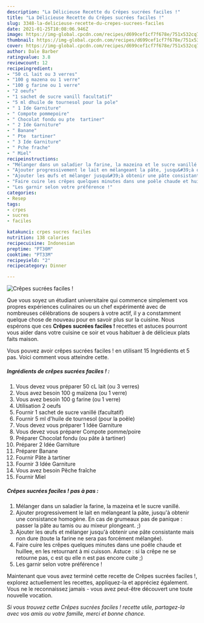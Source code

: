 ```yaml
---
description: "La Délicieuse Recette du Crêpes sucrées faciles !"
title: "La Délicieuse Recette du Crêpes sucrées faciles !"
slug: 3348-la-delicieuse-recette-du-crepes-sucrees-faciles
date: 2021-01-25T10:08:06.946Z
image: https://img-global.cpcdn.com/recipes/d699cef1cf7f678e/751x532cq70/crepes-sucrees-faciles-photo-principale-de-la-recette.jpg
thumbnail: https://img-global.cpcdn.com/recipes/d699cef1cf7f678e/751x532cq70/crepes-sucrees-faciles-photo-principale-de-la-recette.jpg
cover: https://img-global.cpcdn.com/recipes/d699cef1cf7f678e/751x532cq70/crepes-sucrees-faciles-photo-principale-de-la-recette.jpg
author: Dale Barber
ratingvalue: 3.8
reviewcount: 12
recipeingredient:
- "50 cL lait ou 3 verres"
- "100 g mazena ou 1 verre"
- "100 g farine ou 1 verre"
- "2 oeufs"
- "1 sachet de sucre vanill facultatif"
- "5 ml dhuile de tournesol pour la pole"
- " 1 Ide Garniture"
- " Compote pommepoire"
- " Chocolat fondu ou pte  tartiner"
- " 2 Ide Garniture"
- " Banane"
- " Pte  tartiner"
- " 3 Ide Garniture"
- " Pche frache"
- " Miel"
recipeinstructions:
- "Mélanger dans un saladier la farine, la mazeina et le sucre vanillé."
- "Ajouter progressivement le lait en mélangeant la pâte, jusqu&#39;à obtenir une consistance homogène. En cas de grumeaux pas de panique : passer la pâte au tamis ou au mixeur plongeant. ;)"
- "Ajouter les œufs et mélanger jusqu&#39;à obtenir une pâte consistante mais non dure (toute la farine ne sera pas forcément mélangée)."
- "Faire cuire les crêpes quelques minutes dans une poêle chaude et huillee, en les retournant à mi cuisson. Astuce : si la crêpe ne se retourne pas, c est qu elle n est pas encore cuite ;)"
- "Les garnir selon votre préférence !"
categories:
- Resep
tags:
- crpes
- sucres
- faciles

katakunci: crpes sucres faciles 
nutrition: 138 calories
recipecuisine: Indonesian
preptime: "PT30M"
cooktime: "PT33M"
recipeyield: "2"
recipecategory: Dinner

---
```



![Crêpes sucrées faciles !](https://img-global.cpcdn.com/recipes/d699cef1cf7f678e/751x532cq70/crepes-sucrees-faciles-photo-principale-de-la-recette.jpg)

Que vous soyez un étudiant universitaire qui commence simplement vos propres expériences culinaires ou un chef expérimenté avec de nombreuses célébrations de soupers à votre actif, il y a constamment quelque chose de nouveau pour en savoir plus sur la cuisine. Nous espérons que ces <strong> Crêpes sucrées faciles ! </strong> recettes et astuces pourront vous aider dans votre cuisine ce soir et vous habituer à de délicieux plats faits maison.

<!--inarticleads1-->

Vous pouvez avoir crêpes sucrées faciles ! en utilisant 15 Ingrédients et 5 pas. Voici comment vous atteindre cette.

##### Ingrédients de crêpes sucrées faciles ! :

1. Vous devez vous préparer 50 cL lait (ou 3 verres)
1. Vous avez besoin 100 g maïzena (ou 1 verre)
1. Vous avez besoin 100 g farine (ou 1 verre)
1. Utilisation 2 oeufs
1. Fournir 1 sachet de sucre vanillé (facultatif)
1. Fournir 5 ml d&#39;huile de tournesol (pour la poêle)
1. Vous devez vous préparer  1 Idée Garniture
1. Vous devez vous préparer  Compote pomme/poire
1. Préparer  Chocolat fondu (ou pâte à tartiner)
1. Préparer  2 Idée Garniture
1. Préparer  Banane
1. Fournir  Pâte à tartiner
1. Fournir  3 Idée Garniture
1. Vous avez besoin  Pêche fraîche
1. Fournir  Miel




<!--inarticleads2-->

##### Crêpes sucrées faciles ! pas à pas :

1. Mélanger dans un saladier la farine, la mazeina et le sucre vanillé.
1. Ajouter progressivement le lait en mélangeant la pâte, jusqu&#39;à obtenir une consistance homogène. En cas de grumeaux pas de panique : passer la pâte au tamis ou au mixeur plongeant. ;)
1. Ajouter les œufs et mélanger jusqu&#39;à obtenir une pâte consistante mais non dure (toute la farine ne sera pas forcément mélangée).
1. Faire cuire les crêpes quelques minutes dans une poêle chaude et huillee, en les retournant à mi cuisson. Astuce : si la crêpe ne se retourne pas, c est qu elle n est pas encore cuite ;)
1. Les garnir selon votre préférence !




<!--inarticleads1-->

<p>
Maintenant que vous avez terminé cette recette de Crêpes sucrées faciles !, explorez actuellement les recettes, appliquez-la et appréciez également. Vous ne le reconnaissez jamais - vous avez peut-être découvert une toute nouvelle vocation.
</p>

<p>
<i>Si vous trouvez cette Crêpes sucrées faciles ! recette utile, partagez-la avec vos amis ou votre famille, merci et bonne chance.</i>
</p>
